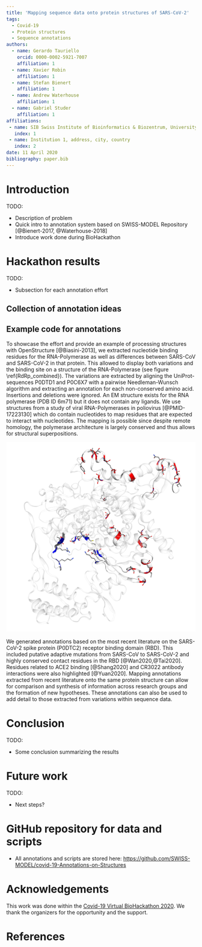 ```yaml
---
title: 'Mapping sequence data onto protein structures of SARS-CoV-2'
tags:
  - Covid-19
  - Protein structures
  - Sequence annotations
authors:
  - name: Gerardo Tauriello
    orcid: 0000-0002-5921-7007
    affiliation: 1
  - name: Xavier Robin
    affiliation: 1
  - name: Stefan Bienert
    affiliation: 1
  - name: Andrew Waterhouse
    affiliation: 1
  - name: Gabriel Studer
    affiliation: 1
affiliations:
 - name: SIB Swiss Institute of Bioinformatics & Biozentrum, University of Basel, Klingelbergstrasse 50–70, CH-4056 Basel, Switzerland
   index: 1
 - name: Institution 1, address, city, country
   index: 2
date: 11 April 2020
bibliography: paper.bib
---
```


# Introduction

TODO:
- Description of problem
- Quick intro to annotation system based on SWISS-MODEL Repository [@Bienert-2017, @Waterhouse-2018]
- Introduce work done during BioHackathon

# Hackathon results

TODO:
- Subsection for each annotation effort

## Collection of annotation ideas

## Example code for annotations

To showcase the effort and provide an example of processing structures with
OpenStructure [@Biasini-2013], we extracted nucleotide binding residues for the
RNA-Polymerase as well as differences between SARS-CoV and SARS-CoV-2 in that
protein. This allowed to display both variations and the binding site on a
structure of the RNA-Polymerase (see figure \ref{RdRp_combined}). The variations
are extracted by aligning the UniProt-sequences P0DTD1 and P0C6X7 with a
pairwise Needleman-Wunsch algorithm and extracting an annotation for each
non-conserved amino acid. Insertions and deletions were ignored. An EM
structure exists for the RNA polymerase (PDB ID 6m71) but it does not contain
any ligands. We use structures from a study of viral RNA-Polymerases in
poliovirus [@PMID-17223130] which do contain nucleotides to map residues that
are expected to interact with nucleotides. The mapping is possible since despite
remote homology, the polymerase architecture is largely conserved and thus
allows for structural superpositions.

![Differences to SARS-CoV (red) vs predicted ATP binding site (blue) on RNA polymerase \label{RdRp_combined}](./RdRp-combined.png)

We generated annotations based on the most recent literature on the SARS-CoV-2 spike protein (P0DTC2) receptor binding domain (RBD). This included putative adaptive mutations from SARS-CoV to SARS-CoV-2 and highly conserved contact residues in the RBD [@Wan2020,@Tai2020]. Residues related to ACE2 binding [@Shang2020] and CR3022 antibody interactions were also highlighted [@Yuan2020]. Mapping annotations extracted from recent literature onto the same protein structure can allow for comparison and synthesis of information across research groups and the formation of new hypotheses. These annotations can also be used to add detail to those extracted from variations within sequence data.

# Conclusion

TODO:
- Some conclusion summarizing the results

# Future work

TODO:
- Next steps?

# GitHub repository for data and scripts

* All annotations and scripts are stored here: https://github.com/SWISS-MODEL/covid-19-Annotations-on-Structures

# Acknowledgements
This work was done within the [Covid-19 Virtual BioHackathon 2020](https://github.com/virtual-biohackathons/covid-19-bh20).
We thank the organizers for the opportunity and the support.

# References

